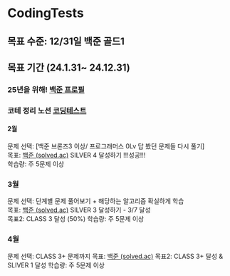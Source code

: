 # CodingTests

## 목표 수준: 12/31일 백준 골드1
## 목표 기간 (24.1.31~ 24.12.31)
### 25년을 위해!   [백준 프로필](https://solved.ac/profile/sim3412)

### 코테 정리 노션 [코딩테스트](https://sim34122.oopy.io/a6f38ded-700c-4bdd-ad22-8416d4b82d61)

#### 2월
문제 선택: [백준 브론즈3 이상/ 프로그래머스 0Lv 답 봤던 문제들 다시 풀기] <br>
목표: [백준 (solved.ac)](https://solved.ac/class?class=2) SILVER 4 달성하기 !!!성공!!!<br> 
학습량: 주 5문제 이상


### 3월
문제 선택: 단계별 문제 풀어보기 + 해당하는 알고리즘 확실하게 학습 <br> 
목표: [백준 (solved.ac)](https://solved.ac/profile/sim3412) SILVER 3 달성하기 - 3/7 달성 <br> 
목표2: CLASS 3 달성 (50%)
학습량: 주 5문제 이상

### 4월
문제 선택: CLASS 3+ 문제까지
목표: [백준 (solved.ac)](https://solved.ac/profile/sim3412)
목표2: CLASS 3+ 달성 & SLIVER 1 달성
학습량: 주 5문제 이상
